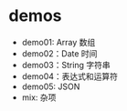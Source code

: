 # demos
- demo01: Array 数组
- demo02：Date 时间
- demo03：String 字符串
- demo04：表达式和运算符
- demo05: JSON
- mix: 杂项
